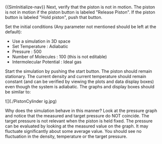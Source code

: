 

{{SimInitialize-nav}}  Next, verify that the piston is not in motion. The piston is not in motion if the piston button is labeled "Release Piston". If the piston button is labeled "Hold piston", push that button.

Set the initial conditions (Any parameter not mentioned should be left at the default):
* Use a simulation in 3D space
* Set Temperature : Adiabatic
* Pressure : 500
* Number of Molecules : 100 (this is not editable)
* Intermolecular Potential : Ideal gas

Start the simulation by pushing the start button. The piston should remain stationary. The current density and current temperature should remain constant (and can be verified by viewing the plots and data display boxes) even though the system is adiabatic. The graphs and display boxes should be similar to:

![](./PistonCylinder ig.jpg)

Why does the simulation behave in this manner? Look at the pressure graph and notice that the measured and target pressure do NOT coincide. The target pressure is not relevant when the piston is held fixed. The pressure can be evaluated by looking at the measured value on the graph. It may fluctuate significantly about some average value. You should see no fluctuation in the density, temperature or the target pressure.